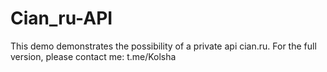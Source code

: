 # Cian_ru-API
This demo demonstrates the possibility of a private api cian.ru. For the full version, please contact me: t.me/Kolsha
